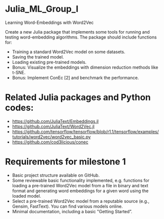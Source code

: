 # Julia_ML_Group_I
Learning Word-Embeddings with Word2Vec

Create a new Julia package that implements some tools for running and testing word-embedding algorithms. The package should include functions for:
  - Training a standard Word2Vec model on some datasets.
  - Saving the trained model.
  - Loading existing pre-trained models.
  - Bonus: Visualize the embeddings with dimension reduction methods like t-SNE.
  - Bonus: Implement ConEc [2] and benchmark the performance.

# Related Julia packages and Python codes:
  - https://github.com/JuliaText/Embeddings.jl
  - https://github.com/JuliaText/Word2Vec.jl
  - https://github.com/tensorflow/tensorflow/blob/r1.1/tensorflow/examples/tutorials/word2vec/word2vec_basic.py
  - https://github.com/cod3licious/conec

# Requirements for milestone 1
  - Basic project structure available on GitHub.
  - Some reviewable basic functionality implemented, e.g. functions for loading a pre-trained Word2Vec model from a file in binary and text format and generating word embeddings for a given word using the loaded model.
  - Select a pre-trained Word2Vec model from a reputable source (e.g., Gensim, FastText). You can find various models online.
  - Minimal documentation, including a basic "Getting Started”.
